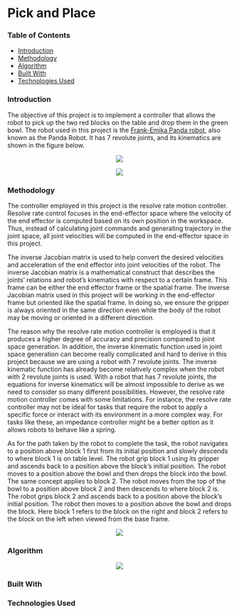 # Pick and Place

### Table of Contents

- [Introduction](#introduction)
- [Methodology](#methodology)
- [Algorithm](#algorithm)
- [Built With](#built-with)
- [Technologies Used](#technologies-used)

### Introduction

The objective of this project is to implement a controller that allows the robot to pick up the two red blocks on the table and drop them in the green bowl. The robot used in this project is the [Frank-Emika Panda robot](https://www.franka.de/), also known as the Panda Robot. It has 7 revolute joints, and its kinematics are shown in the figure below. 

<p align="center">
  <img src="https://github.com/wngkyle/pick-and-place/assets/99611120/5f01c31b-9ee9-4e09-85c7-6ec4cb7c6983">
</p>

<p align="center">
  <img src="https://github.com/wngkyle/pick-and-place/assets/99611120/c54bbe8f-0012-4e42-a032-df12d980fb0b">
</p>

### Methodology

The controller employed in this project is the resolve rate motion controller. Resolve rate control focuses in the end-effector space where the velocity of the end effector is computed based on its own position in the workspace. Thus, instead of calculating joint commands and generating trajectory in the joint space, all joint velocities will be computed in the end-effector space in this project.

The inverse Jacobian matrix is used to help convert the desired velocities and acceleration of the end effector into joint velocities of the robot. The inverse Jacobian matrix is a mathematical construct that describes the joints’ relations and robot’s kinematics with respect to a certain frame. This frame can be either the end effector frame or the spatial frame. The inverse Jacobian matrix used in this project will be working in the end-effector frame but oriented like the spatial frame. In doing so, we ensure the gripper is always oriented in the same direction even while the body of the robot may be moving or oriented in a different direction. 

The reason why the resolve rate motion controller is employed is that it produces a higher degree of accuracy and precision compared to joint space generation. In addition, the inverse kinematic function used in joint space generation can become really complicated and hard to derive in this project because we are using a robot with 7 revolute joints. The inverse kinematic function has already become relatively complex when the robot with 2 revolute joints is used. With a robot that has 7 revolute joints, the equations for inverse kinematics will be almost impossible to derive as we need to consider so many different possibilities. However, the resolve rate motion controller comes with some limitations. For instance, the resolve rate controller may not be ideal for tasks that require the robot to apply a specific force or interact with its environment in a more complex way. For tasks like these, an impedance controller might be a better option as it allows robots to behave like a spring. 

As for the path taken by the robot to complete the task, the robot navigates to a position above block 1 first from its initial position and slowly descends to where block 1 is on table level. The robot grip block 1 using its gripper and ascends back to a position above the block’s initial position. The robot moves to a position above the bowl and then drops the block into the bowl. The same concept applies to block 2. The robot moves from the top of the bowl to a position above block 2 and then descends to where block 2 is. The robot grips block 2 and ascends back to a position above the block’s initial position. The robot then moves to a position above the bowl and drops the block. Here block 1 refers to the block on the right and block 2 refers to the block on the left when viewed from the base frame. 

<p align="center">
  <img src="https://github.com/wngkyle/pick-and-place/assets/99611120/3f5ffcbd-514b-4a78-8280-5a9dc9d2c94b">
</p>

### Algorithm

<p align="center">
  <img src="https://github.com/wngkyle/pick-and-place/assets/99611120/c54bbe8f-0012-4e42-a032-df12d980fb0b">
</p>

### Built With

### Technologies Used
